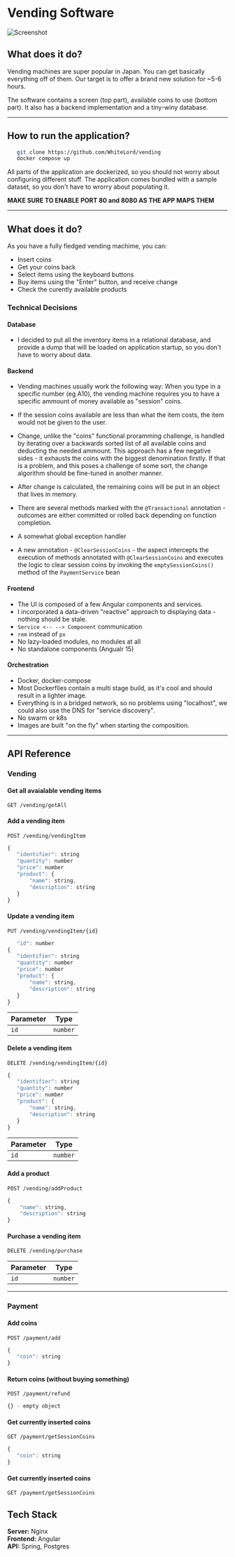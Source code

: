 # Vending Software

![Screenshot](https://github.com/WhiteLord/vending/blob/28b000955242c8ff301d955b4a6b8d4e85078643/demo-image.png)

## What does it do?

Vending machines are super popular in Japan. You can get basically everything off of them.
Our target is to offer a brand new solution for ~5-6 hours.

The software contains a screen (top part), available coins to use (bottom part).
It also has a backend implementation and a tiny-winy database.

---

## How to run the application?
```bash
   git clone https://github.com/WhiteLord/vending
   docker compose up
```
All parts of the application are dockerized, so you should not worry about configuring different stuff. The application comes bundled with a sample dataset, so you don't have to wrorry about populating it.

<b>MAKE SURE TO ENABLE PORT 80 and 8080 AS THE APP MAPS THEM</b>

---

## What does it do?

As you have a fully fledged vending machime, you can:
- Insert coins
- Get your coins back
- Select items using the keyboard buttons
- Buy items using the "Enter" button, and receive change
- Check the curently available products

### Technical Decisions

#### Database

- I decided to put all the inventory items in a relational database, and provide a dump that will be loaded on application startup, so you don't have to worry about data.

#### Backend

- Vending machines usually work the following way: When you type in a specific number (eg A10), the vending machine requires you to have a specific ammount of money available as "session" coins.

- If the session coins available are less than what the item costs, the item would not be given to the user.

- Change, unlike the "coins" functional proramming challenge, is handled by iterating over a backwards sorted list of all available coins and deducting the needed ammount. This approach has a few negative sides - it exhausts the coins with the biggest denomination firstly. If that is a problem, and this poses a challenge of some sort, the change algorithm should be fine-tuned in another manner.

- After change is calculated, the remaining coins will be put in an object that lives in memory.

- There are several methods marked with the `@Transactional` annotation - outcomes are either committed or rolled back depending on function completion.

- A somewhat global exception handler

- A new annotation - `@ClearSessionCoins` - the aspect intercepts the execution of methods annotated with `@ClearSessionCoins` and executes the logic to clear session coins by invoking the `emptySessionCoins()` method of the `PaymentService` bean

#### Frontend

- The UI is composed of a few Angular components and services.
- I incorporated a data-driven "reactive" approach to displaying data - nothing should be stale.
- `Service <-- --> Component` communication
- `rem` instead of `px`
- No lazy-loaded modules, no modules at all
- No standalone components (Angualr 15)


#### Orchestration
- Docker, docker-compose
- Most Dockerfiles contain a multi stage build, as it's cool and should result in a lighter image.
- Everything is in a bridged network, so no problems using "localhost", we could also use the DNS for "service discovery".
- No swarm or k8s
- Images are built "on the fly" when starting the composition.

---

## API Reference

### Vending

#### Get all avaialable vending items
```http
GET /vending/getAll
```

#### Add a vending item
```http
POST /vending/vendingItem
```
```javascript
{
   "identifier": string
   "quantity": number
   "price": number
   "product": {
       "name": string,
       "description": string
   } 
}
```

#### Update a vending item
```http
PUT /vending/vendingItem/{id}
```
```javascript
   "id": number
{
   "identifier": string
   "quantity": number
   "price": number
   "product": {
       "name": string,
       "description": string
   } 
}
```
| Parameter | Type     | 
| --------- | -------- |
| `id`      | `number` |

#### Delete a vending item
```http
DELETE /vending/vendingItem/{id}
```
```javascript
{
   "identifier": string
   "quantity": number
   "price": number
   "product": {
       "name": string,
       "description": string
   } 
}
```
| Parameter | Type     | 
| --------- | -------- |
| `id`      | `number` |

#### Add a product
```http
POST /vending/addProduct
```
```javascript
{
    "name": string,
    "description": string
}
```

#### Purchase a vending item
```http
DELETE /vending/purchase
```
| Parameter | Type     | 
| --------- | -------- |
| `id`      | `number` |

---

### Payment

#### Add coins
```http
POST /payment/add
```
```javascript
{
   "coin": string
}
```

#### Return coins (without buying something)
```http
POST /payment/refund
```
```javascript
{} - empty object
```

#### Get currently inserted coins
```http
GET /payment/getSessionCoins
```
```javascript
{
   "coin": string
}
```

#### Get currently inserted coins
```http
GET /payment/getSessionCoins
```

## Tech Stack
**Server:** Nginx
<br>
**Frontend:** Angular
<br>
**API:** Spring, Postgres